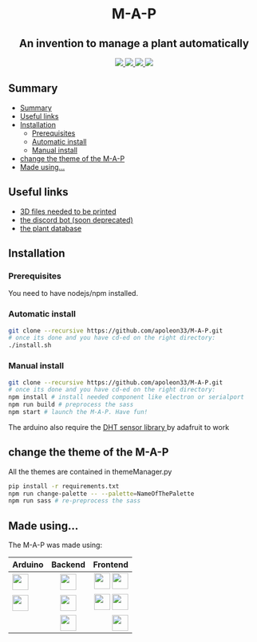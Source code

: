 <h1 align="center">M-A-P</h1>
<h2 align="center">An invention to manage a plant automatically</h2>
<p align="center">
    <a href="https://www.codefactor.io/repository/github/apoleon33/m-a-p/overview/dev">
        <img src="https://www.codefactor.io/repository/github/apoleon33/m-a-p/badge/rewrite">
    </a>
    <a href="https://github.com/apoleon33/M-A-P/stargazers/">
        <img src="https://badgen.net/github/stars/apoleon33/M-A-P">
    </a>
    <a href="http://perso.crans.org/besson/LICENSE.html">
        <img src="https://img.shields.io/badge/License-GPLv3-blue.svg">
    </a>
    <a href="https://discord.gg/hS4VgSTumn">
        <img src="https://badgen.net/discord/members/hS4VgSTumn">
    </a>
</p>

## Summary

- [Summary](#summary)
- [Useful links](#useful-links)
- [Installation](#installation)
  - [Prerequisites](#prerequisites-)
  - [Automatic install](#automatic-install)
  - [Manual install](#manual-install)
- [change the theme of the M-A-P](#change-the-theme-of-the-m-a-p)
- [Made using...](#made-using)

## Useful links

- [3D files needed to be printed](https://github.com/M-A-P-Organisation/3D-files)
- [the discord bot (soon deprecated)](https://github.com/M-A-P-Organisation/discord-bot)
- [the plant database](https://github.com/M-A-P-Organisation/MiFloraDB)

## Installation

### Prerequisites

You need to have nodejs/npm installed.

### Automatic install

```sh
git clone --recursive https://github.com/apoleon33/M-A-P.git
# once its done and you have cd-ed on the right directory:
./install.sh
```

### Manual install

```sh
git clone --recursive https://github.com/apoleon33/M-A-P.git
# once its done and you have cd-ed on the right directory:
npm install # install needed component like electron or serialport
npm run build # preprocess the sass
npm start # launch the M-A-P. Have fun!
```

The arduino also require the [DHT sensor library ](https://github.com/adafruit/DHT-sensor-library) by adafruit to work

## change the theme of the M-A-P

All the themes are contained in themeManager.py

```sh
pip install -r requirements.txt
npm run change-palette -- --palette=NameOfThePalette
npm run sass # re-preprocess the sass
```

## Made using...

The M-A-P was made using:

| Arduino                                                                                                                                                                                                          |                                                          Backend                                                          |                                                                                                                                                                                                                                                                                       Frontend |
| :--------------------------------------------------------------------------------------------------------------------------------------------------------------------------------------------------------------- | :-----------------------------------------------------------------------------------------------------------------------: | ---------------------------------------------------------------------------------------------------------------------------------------------------------------------------------------------------------------------------------------------------------------------------------------------: |
| <a href="https://www.arduino.cc/"><img src="https://cdn.worldvectorlogo.com/logos/arduino-1.svg" width="32"></a>                                                                                                 |     <a href="https://nodejs.org/en/"><img src="https://cdn.worldvectorlogo.com/logos/nodejs-icon.svg" width="32"></a>     | <a href="https://developer.mozilla.org/en-US/docs/Web/HTML"><img src="https://cdn.worldvectorlogo.com/logos/html-1.svg" width="32"></a> <a href="https://developer.mozilla.org/en-US/docs/Web/JavaScript"><img src="https://cdn.worldvectorlogo.com/logos/logo-javascript.svg" width="32"></a> |
| <a href="https://github.com/adafruit/DHT-sensor-library"><img src="https://yt3.ggpht.com/hme3lW9xG5CzDVFK7292X0uDm1Jhk6e3C4bEBzX_RKz1hNVJyIRfTebu4oPRWRxAfBqh-CvQVY8=s176-c-k-c0x00ffffff-no-rj" width="32"></a> |          <a href="https://serialport.io/"><img src="https://serialport.io/img/nodebots-logo.svg" width="32"></a>          |                                                                       <a href="https://sass-lang.com/"><img src="https://cdn.worldvectorlogo.com/logos/sass-1.svg" width="32"></a> <a href="https://reactjs.org/"><img src="https://cdn.worldvectorlogo.com/logos/react-2.svg" width="32"></a> |
|                                                                                                                                                                                                                  | <a href="https://github.com/discordjs/RPC"><img src="https://cdn.worldvectorlogo.com/logos/discord-6.svg" width="32"></a> |                                                                                                                                                                          <a href="https://www.electronjs.org/"><img src="https://cdn.worldvectorlogo.com/logos/electron-1.svg" width="32"></a> |
